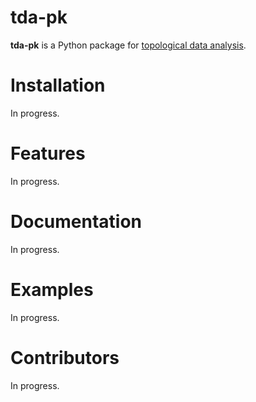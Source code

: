 # tda-pk
<b>tda-pk</b> is a Python package for [topological data analysis](https://en.wikipedia.org/wiki/Topological_data_analysis).

# Installation
In progress.

# Features
In progress.

# Documentation
In progress.

# Examples
In progress.

# Contributors
In progress.